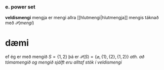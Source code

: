 ### e. power set
**veldismengi** mengja er mengi allra [[hlutmengi|hlutmengja]] mengis
táknað með $\mathcal{P}(mengi)$

# dæmi
ef ég er með mengið $S=\{1,2\}$ þá er $\mathcal{P}(S)=\{\varnothing,\{1\},\{2\},\{1,2\}\}$
*ath. að tómamengið og mengið sjálft eru alltaf stök í veldismengi*